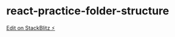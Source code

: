 # react-practice-folder-structure

[Edit on StackBlitz ⚡️](https://stackblitz.com/edit/react-ts-xiuurd)